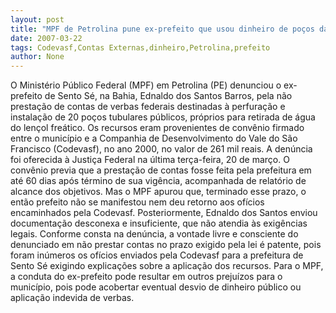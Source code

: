 ```yaml
---
layout: post
title: "MPF de Petrolina pune ex-prefeito que usou dinheiro de poços da Codevasf e nunca prestou contas"
date: 2007-03-22
tags: Codevasf,Contas Externas,dinheiro,Petrolina,prefeito
author: None
---
```

O&nbsp;Ministério Público Federal (MPF) em Petrolina (PE) denunciou o ex-prefeito de Sento Sé, na Bahia, Ednaldo dos Santos Barros, pela não prestação de contas de verbas federais destinadas à perfuração e instalação de 20 poços tubulares públicos, próprios para retirada de água do lençol freático. 
Os recursos eram provenientes de convênio firmado entre o município e a Companhia de Desenvolvimento do Vale do São Francisco (Codevasf), no ano 2000, no valor de 261 mil reais. A denúncia foi oferecida à Justiça Federal na última terça-feira, 20 de março.
O convênio previa que a prestação de contas fosse feita pela prefeitura em até 60 dias após término de sua vigência, acompanhada de relatório de alcance dos objetivos. Mas o MPF apurou que, terminado esse prazo, o então prefeito não se manifestou nem deu retorno aos ofícios encaminhados pela Codevasf. Posteriormente, Ednaldo dos Santos enviou documentação desconexa e insuficiente, que não atendia às exigências legais.
Conforme consta na denúncia, a vontade livre e consciente do denunciado em não prestar contas no prazo exigido pela lei é patente, pois foram inúmeros os ofícios enviados pela Codevasf para a prefeitura de Sento Sé exigindo explicações sobre a aplicação dos recursos. Para o MPF, a conduta do ex-prefeito pode resultar em outros prejuízos para o município, pois pode acobertar eventual desvio de dinheiro público ou aplicação indevida de verbas. 